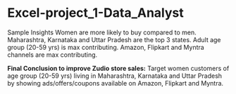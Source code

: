 # Excel-project_1-Data_Analyst
Sample Insights
Women are more likely to buy compared to men.
Maharashtra, Karnataka and Uttar Pradesh are the top 3 states.
Adult age group (20-59 yrs) is max contributing.
Amazon, Flipkart and Myntra channels are max contributing.

**Final Conclusion to improve Zudio store sales:**
Target women customers of age group (20-59 yrs) living in Maharashtra, Karnataka and Uttar Pradesh by showing ads/offers/coupons available on Amazon, Flipkart and Myntra.
